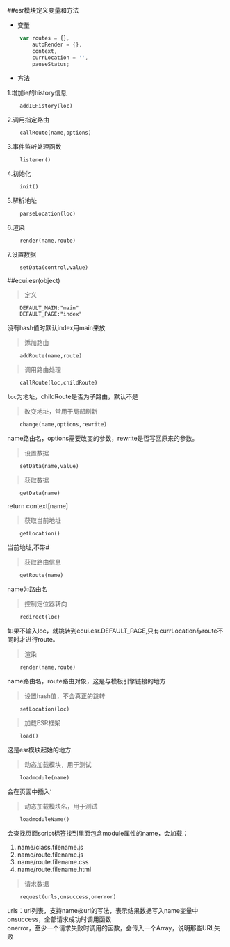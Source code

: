 ##esr模块定义变量和方法
* 变量  
 
```javascript
    var routes = {},
        autoRender = {},
        context,
        currLocation = '',
        pauseStatus;
```
* 方法

1.增加ie的history信息
    
        addIEHistory(loc)
2.调用指定路由

        callRoute(name,options)
3.事件监听处理函数

        listener()
4.初始化

        init()
5.解析地址

        parseLocation(loc)
6.渲染

        render(name,route)
7.设置数据

        setData(control,value)
##ecui.esr(object)
>定义

        DEFAULT_MAIN:"main"  
        DEFAULT_PAGE:"index"
没有hash值时默认index用main来放
>添加路由

        addRoute(name,route)
>调用路由处理

        callRoute(loc,childRoute)        
`loc`为地址，childRoute是否为子路由，默认不是
>改变地址，常用于局部刷新  
    
        change(name,options,rewrite) 
name路由名，options需要改变的参数，rewrite是否写回原来的参数。
>设置数据

        setData(name,value)
>获取数据

        getData(name)
return context[name]
>获取当前地址

        getLocation()
当前地址,不带#
>获取路由信息

        getRoute(name)
name为路由名
>控制定位器转向
        
        redirect(loc)
如果不输入loc，就跳转到ecui.esr.DEFAULT_PAGE,只有currLocation与route不同时才进行route。
>渲染
        
        render(name,route)
name路由名，route路由对象，这是与模板引擎链接的地方
>设置hash值，不会真正的跳转

        setLocation(loc)
>加载ESR框架

        load()
这是esr模块起始的地方
>动态加载模块，用于测试

        loadmodule(name)
会在页面中插入‘<script type="text/javascript" src="' + name + '/' + name + '.js" module="' + name + '"></script>
>动态加载模块名，用于测试
     
        loadmoduleName()
会查找页面script标签找到里面包含module属性的name，会加载：  
1. name/class.filename.js  
2. name/route.filename.js  
3. name/route.filename.css  
4. name/route.filename.html
>请求数据
  
        request(urls,onsuccess,onerror)
urls：url列表，支持name@url的写法，表示结果数据写入name变量中  
onsuccess，全部请求成功时调用函数  
onerror，至少一个请求失败时调用的函数，会传入一个Array，说明那些URL失败        
